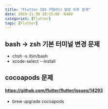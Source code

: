 ```yaml
---
title: "Flutter IOS 카탈리나 업뎃 이후 문제"
date: 2019-11-30 18:15:00 -0400
categories: [Flutter]
tags: [Flutter]
---
```


## bash -> zsh 기본 터미널 변경 문제
- chsh -s /bin/bash
- xcode-select --install

## cocoapods 문제
#### https://github.com/flutter/flutter/issues/14293
- brew upgrade cocoapods
